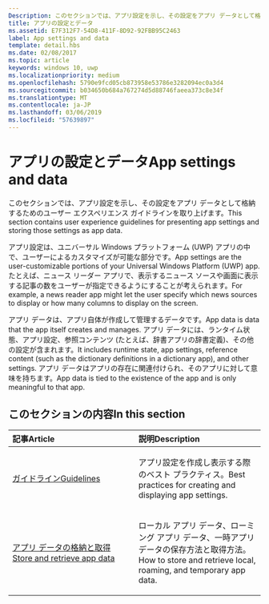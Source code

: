 ```yaml
---
Description: このセクションでは、アプリ設定を示し、その設定をアプリ データとして格納するためのユーザー エクスペリエンス ガイドラインを取り上げます。
title: アプリの設定とデータ
ms.assetid: E7F312F7-54D8-411F-8D92-92FBB95C2463
label: App settings and data
template: detail.hbs
ms.date: 02/08/2017
ms.topic: article
keywords: windows 10, uwp
ms.localizationpriority: medium
ms.openlocfilehash: 5790e9fcd05cb873958e53786e3282094ec0a3d4
ms.sourcegitcommit: b034650b684a767274d5d88746faeea373c8e34f
ms.translationtype: MT
ms.contentlocale: ja-JP
ms.lasthandoff: 03/06/2019
ms.locfileid: "57639897"
---
```

# <a name="app-settings-and-data"></a><span data-ttu-id="646dd-104">アプリの設定とデータ</span><span class="sxs-lookup"><span data-stu-id="646dd-104">App settings and data</span></span>




<span data-ttu-id="646dd-105">このセクションでは、アプリ設定を示し、その設定をアプリ データとして格納するためのユーザー エクスペリエンス ガイドラインを取り上げます。</span><span class="sxs-lookup"><span data-stu-id="646dd-105">This section contains user experience guidelines for presenting app settings and storing those settings as app data.</span></span>

<span data-ttu-id="646dd-106">アプリ設定は、ユニバーサル Windows プラットフォーム (UWP) アプリの中で、ユーザーによるカスタマイズが可能な部分です。</span><span class="sxs-lookup"><span data-stu-id="646dd-106">App settings are the user-customizable portions of your Universal Windows Platform (UWP) app.</span></span> <span data-ttu-id="646dd-107">たとえば、ニュース リーダー アプリで、表示するニュース ソースや画面に表示する記事の数をユーザーが指定できるようにすることが考えられます。</span><span class="sxs-lookup"><span data-stu-id="646dd-107">For example, a news reader app might let the user specify which news sources to display or how many columns to display on the screen.</span></span>

<span data-ttu-id="646dd-108">アプリ データは、アプリ自体が作成して管理するデータです。</span><span class="sxs-lookup"><span data-stu-id="646dd-108">App data is data that the app itself creates and manages.</span></span> <span data-ttu-id="646dd-109">アプリ データには、ランタイム状態、アプリ設定、参照コンテンツ (たとえば、辞書アプリの辞書定義)、その他の設定が含まれます。</span><span class="sxs-lookup"><span data-stu-id="646dd-109">It includes runtime state, app settings, reference content (such as the dictionary definitions in a dictionary app), and other settings.</span></span> <span data-ttu-id="646dd-110">アプリ データはアプリの存在に関連付けられ、そのアプリに対して意味を持ちます。</span><span class="sxs-lookup"><span data-stu-id="646dd-110">App data is tied to the existence of the app and is only meaningful to that app.</span></span>
## <a name="in-this-section"></a><span data-ttu-id="646dd-111">このセクションの内容</span><span class="sxs-lookup"><span data-stu-id="646dd-111">In this section</span></span>
<table>
<colgroup>
<col width="50%" />
<col width="50%" />
</colgroup>
<thead>
<tr class="header">
<th align="left"><span data-ttu-id="646dd-112">記事</span><span class="sxs-lookup"><span data-stu-id="646dd-112">Article</span></span></th>
<th align="left"><span data-ttu-id="646dd-113">説明</span><span class="sxs-lookup"><span data-stu-id="646dd-113">Description</span></span></th>
</tr>
</thead>
<tbody>
<tr class="odd">
<td align="left"><p><span data-ttu-id="646dd-114"><a href="guidelines-for-app-settings.md">ガイドライン</a></span><span class="sxs-lookup"><span data-stu-id="646dd-114"><a href="guidelines-for-app-settings.md">Guidelines</a></span></span></p></td>
<td align="left"><p><span data-ttu-id="646dd-115">アプリ設定を作成し表示する際のベスト プラクティス。</span><span class="sxs-lookup"><span data-stu-id="646dd-115">Best practices for creating and displaying app settings.</span></span></p></td>
</tr>
<tr class="even">
<td align="left"><p><span data-ttu-id="646dd-116"><a href="store-and-retrieve-app-data.md">アプリ データの格納と取得</a></span><span class="sxs-lookup"><span data-stu-id="646dd-116"><a href="store-and-retrieve-app-data.md">Store and retrieve app data</a></span></span></p></td>
<td align="left"><p><span data-ttu-id="646dd-117">ローカル アプリ データ、ローミング アプリ データ、一時アプリ データの保存方法と取得方法。</span><span class="sxs-lookup"><span data-stu-id="646dd-117">How to store and retrieve local, roaming, and temporary app data.</span></span></p></td>
</tr>
</tbody>
</table>



